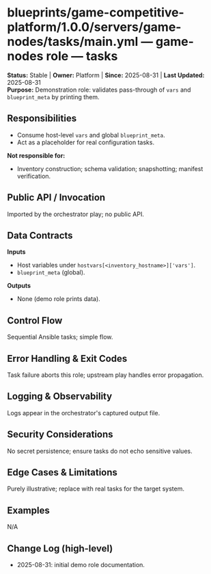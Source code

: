 # blueprints/game-competitive-platform/1.0.0/servers/game-nodes/tasks/main.yml — game-nodes role — tasks
**Status:** Stable | **Owner:** Platform | **Since:** 2025-08-31 | **Last Updated:** 2025-08-31  
**Purpose:** Demonstration role: validates pass-through of `vars` and `blueprint_meta` by printing them.

## Responsibilities
- Consume host-level `vars` and global `blueprint_meta`.
- Act as a placeholder for real configuration tasks.

**Not responsible for:**
- Inventory construction; schema validation; snapshotting; manifest verification.

## Public API / Invocation
Imported by the orchestrator play; no public API.

## Data Contracts
**Inputs**
- Host variables under `hostvars[<inventory_hostname>]['vars']`.
- `blueprint_meta` (global).

**Outputs**
- None (demo role prints data).

## Control Flow
Sequential Ansible tasks; simple flow.

## Error Handling & Exit Codes
Task failure aborts this role; upstream play handles error propagation.

## Logging & Observability
Logs appear in the orchestrator's captured output file.

## Security Considerations
No secret persistence; ensure tasks do not echo sensitive values.

## Edge Cases & Limitations
Purely illustrative; replace with real tasks for the target system.

## Examples
N/A

## Change Log (high-level)
- 2025-08-31: initial demo role documentation.
